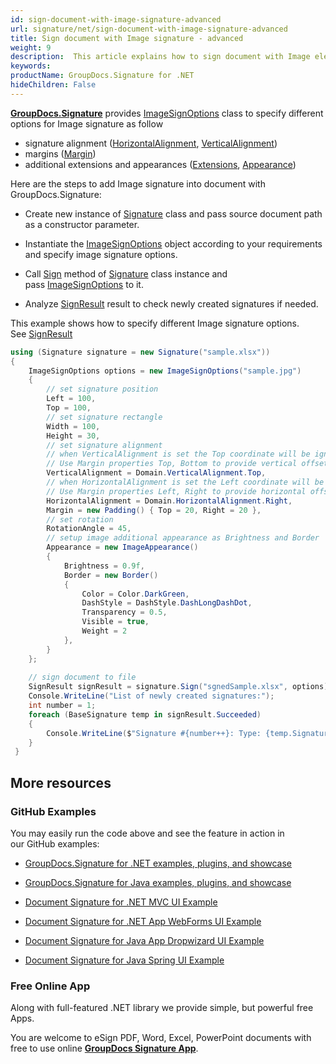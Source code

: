 ```yaml
---
id: sign-document-with-image-signature-advanced
url: signature/net/sign-document-with-image-signature-advanced
title: Sign document with Image signature - advanced
weight: 9
description:  This article explains how to sign document with Image electronic signatures using extended options with GroupDocs.Signature API.
keywords: 
productName: GroupDocs.Signature for .NET
hideChildren: False
---
```

[**GroupDocs.Signature**](https://products.groupdocs.com/signature/net) provides [ImageSignOptions](https://apireference.groupdocs.com/net/signature/groupdocs.signature.options/imagesignoptions) class to specify different options for Image signature as follow

*   signature alignment ([HorizontalAlignment](https://apireference.groupdocs.com/net/signature/groupdocs.signature.options/imagesignoptions/properties/horizontalalignment), [VerticalAlignment](https://apireference.groupdocs.com/net/signature/groupdocs.signature.options/imagesignoptions/properties/verticalalignment))
*   margins ([Margin](https://apireference.groupdocs.com/net/signature/groupdocs.signature.options/imagesignoptions/properties/margin))
*   additional extensions and appearances ([Extensions](https://apireference.groupdocs.com/net/signature/groupdocs.signature.options/signoptions/properties/extensions), [Appearance](https://apireference.groupdocs.com/net/signature/groupdocs.signature.options/signoptions/properties/appearance))

Here are the steps to add Image signature into document with GroupDocs.Signature:

*   Create new instance of [Signature](https://apireference.groupdocs.com/net/signature/groupdocs.signature/signature) class and pass source document path as a constructor parameter.
    
*   Instantiate the [ImageSignOptions](https://apireference.groupdocs.com/net/signature/groupdocs.signature.options/imagesignoptions) object according to your requirements and specify image signature options.
    
*   Call [Sign](https://apireference.groupdocs.com/net/signature/groupdocs.signature/signature/methods/sign) method of [Signature](https://apireference.groupdocs.com/net/signature/groupdocs.signature/signature) class instance and pass [ImageSignOptions](https://apireference.groupdocs.com/net/signature/groupdocs.signature.options/imagesignoptions) to it.  
    
*   Analyze [SignResult](https://apireference.groupdocs.com/net/signature/groupdocs.signature.domain/signresult) result to check newly created signatures if needed.  
    

This example shows how to specify different Image signature options. See [SignResult](https://apireference.groupdocs.com/net/signature/groupdocs.signature.domain/signresult)

```csharp
using (Signature signature = new Signature("sample.xlsx"))
{
    ImageSignOptions options = new ImageSignOptions("sample.jpg")
    {
        // set signature position 
        Left = 100,
        Top = 100,
        // set signature rectangle
        Width = 100,
        Height = 30,
        // set signature alignment
        // when VerticalAlignment is set the Top coordinate will be ignored. 
        // Use Margin properties Top, Bottom to provide vertical offset
        VerticalAlignment = Domain.VerticalAlignment.Top,
        // when HorizontalAlignment is set the Left coordinate will be ignored. 
        // Use Margin properties Left, Right to provide horizontal offset
        HorizontalAlignment = Domain.HorizontalAlignment.Right,
        Margin = new Padding() { Top = 20, Right = 20 },
        // set rotation
        RotationAngle = 45,
        // setup image additional appearance as Brightness and Border
        Appearance = new ImageAppearance()
        {
            Brightness = 0.9f,
            Border = new Border()
            {
                Color = Color.DarkGreen,
                DashStyle = DashStyle.DashLongDashDot,
                Transparency = 0.5,
                Visible = true,
                Weight = 2
            },
        }
    };
    
    // sign document to file
    SignResult signResult = signature.Sign("sgnedSample.xlsx", options);
    Console.WriteLine("List of newly created signatures:");
    int number = 1;
    foreach (BaseSignature temp in signResult.Succeeded)
    {
        Console.WriteLine($"Signature #{number++}: Type: {temp.SignatureType} Id:{temp.SignatureId}, Location: {temp.Left}x{temp.Top}. Size: {temp.Width}x{temp.Height}");
    }
 }
```

## More resources

### GitHub Examples 

You may easily run the code above and see the feature in action in our GitHub examples:

*   [GroupDocs.Signature for .NET examples, plugins, and showcase](https://github.com/groupdocs-signature/GroupDocs.Signature-for-.NET)
    
*   [GroupDocs.Signature for Java examples, plugins, and showcase](https://github.com/groupdocs-signature/GroupDocs.Signature-for-Java)
    
*   [Document Signature for .NET MVC UI Example](https://github.com/groupdocs-signature/GroupDocs.Signature-for-.NET-MVC) 
    
*   [Document Signature for .NET App WebForms UI Example](https://github.com/groupdocs-signature/GroupDocs.Signature-for-.NET-WebForms)
    
*   [Document Signature for Java App Dropwizard UI Example](https://github.com/groupdocs-signature/GroupDocs.Signature-for-Java-Dropwizard)
    
*   [Document Signature for Java Spring UI Example](https://github.com/groupdocs-signature/GroupDocs.Signature-for-Java-Spring)
    

### Free Online App 

Along with full-featured .NET library we provide simple, but powerful free Apps.

You are welcome to eSign PDF, Word, Excel, PowerPoint documents with free to use online **[GroupDocs Signature App](https://products.groupdocs.app/signature)**.
